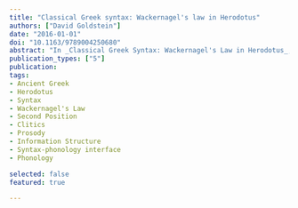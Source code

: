 ```yaml
---
title: "Classical Greek syntax: Wackernagel's law in Herodotus"
authors: ["David Goldstein"]
date: "2016-01-01"
doi: "10.1163/9789004250680"
abstract: "In _Classical Greek Syntax: Wackernagel's Law in Herodotus_, David Goldstein offers the first theoretically-informed study of second-position clitics in Ancient Greek and challenges the long-standing belief that Greek word order is ‟free” or beyond the reach of systematic analysis. On the basis of Herodotus’ Histories, he demonstrates that there are in fact systematic correspondences between clause structure and meaning. Crucial to this new model of the Greek clause is Wackernagel’s Law, the generalization that enclitics and postpositives occur in ‟second position,” as these classes of words provide a stable anchor for analyzing sentence structure. The results of this work not only restore word order as an interpretive dimension of Greek texts, but also provide a framework for the investigation of other areas of syntax in Greek, as well as archaic Indo-European more broadly."
publication_types: ["5"]
publication: 
tags:
- Ancient Greek
- Herodotus
- Syntax
- Wackernagel's Law
- Second Position
- Clitics
- Prosody
- Information Structure
- Syntax-phonology interface
- Phonology

selected: false
featured: true

---
```


